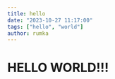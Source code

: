 ```yaml
---
title: hello
date: "2023-10-27 11:17:00"
tags: ["hello", "world"]
author: rumka
---
```


# HELLO WORLD!!!
